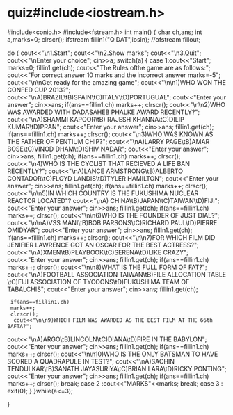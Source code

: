 # quiz#include<iostream.h>
#include<conio.h>
#include<fstream.h>
int main()
{
char ch,ans;
int a,marks=0;
clrscr();
ifstream fillin1("Q.DAT",iosin);
//ofstream fillout;

do
{
 cout<<"\n1.Start";
 cout<<"\n2.Show marks";
 cout<<"\n3.Quit";
 cout<<"\nEnter your choice";
 cin>>a;
 switch(a)
 {
   case 1:cout<<"Start";
     marks=0;
     fillin1.get(ch);
     cout<<"The Rules ofthe game are as follows:";
     cout<<"For correct answer 10 marks and the incorrect answer marks=-5";
     cout<<"\n\nGet ready for the amazing game";
     cout<<"\n\n1)WHO WON THE CONFED CUP 2013?";
     cout<<"\nA)BRAZIL\tB)SPAIN\tC)ITALY\tD)PORTUGUAL";
     cout<<"Enter your answer";
     cin>>ans;
     if(ans==fillin1.ch)
     marks++;
     clrscr();
     cout<<"\n\n2)WHO WAS AWARDED WITH DADASAHEB PHALKE AWARD RECENTLY?";
     cout<<"\nA)SHAMMI KAPOOR\tB) RAJESH KHANNA\tC)DILIP KUMAR\tD)PRAN";
       cout<<"Enter your answer";
     cin>>ans;
     fillin1.get(ch);
     if(ans==fillin1.ch)
     marks++;
     clrscr();
     cout<<"\n3)WHO WAS KNOWN AS THE FATHER OF PENTIUM CHIP?";
     cout<<"\nA)LARRY PAGE\tB)AMAR BOSE\tC)VINOD DHAM\tD)SHIV NADAR";
     cout<<"Enter your answer";
     cin>>ans;
     fillin1.get(ch);
     if(ans==fillin1.ch)
     marks++;
     clrscr();
     cout<<"\n4)WHO IS THE CYCLIST THAT RECIEVED A LIFE BAN RECENTLY?";
     cout<<"\nA)LANCE ARMSTRONG\tB)ALBERTO CONTADOR\tC)FLOYD LANDIS\tD)TYLER HAMILTON";
      cout<<"Enter your answer";
     cin>>ans;
     fillin1.get(ch);
     if(ans==fillin1.ch)
     marks++;
     clrscr();
    cout<<"\n\n5)IN WHICH COUNTRY IS THE FUKUSHIMA NUCLEAR REACTOR LOCATED"?
    cout<<"\nA) CHINA\tB)JAPAN\tC)TAIWAN\tD)FIJI";
    cout<<"Enter your answer";
     cin>>ans;
     fillin1.get(ch);
     if(ans==fillin1.ch)
     marks++;
     clrscr();
	cout<<"\n\n6)WHO IS THE FOUNDER OF JUST DIAL?";
	cout<<"\n\nA)VSS MANI\tB)BOB PARSONS\tC)RICHARD PAUL\tD)PIERRE OMIDYAR";
	cout<<"Enter your answer";
     cin>>ans;
     fillin1.get(ch);
     if(ans==fillin1.ch)
     marks++;
     clrscr();
    cout<<"\n\n7)FOR WHICH FILM DID JENIFIER LAWRENCE GOT AN OSCAR FOR THE BEST ACTRESS?";
    cout<<"\nA)XMEN\tB)PLAYBOOK\tC)SERENA\tD)LIKE CRAZY";
    cout<<"Enter your answer";
     cin>>ans;
     fillin1.get(ch);
     if(ans==fillin1.ch)
     marks++;
     clrscr();
   cout<<"\n\n8)WHAT IS THE FULL FORM OF FAT?";
   cout<<"\nA)FOOTBALL ASSOCIATION TAIWAN\tB)FILE ALLOCATION TABLE \tC)FIJI ASSOCIATION OF TYCOONS\tD)FUKUSHIMA TEAM OF TABALCHIS";
   cout<<"Enter your answer";
     cin>>ans;
     fillin1.get(ch);

     if(ans==fillin1.ch)
     marks++;
     clrscr();
      cout<<"\n\n9)WHICH FILM WAS AWARDED AS THE BEST FILM AT THE 66th BAFTA?";
  cout<<"\nA)ARGO\tB)LINCOLN\tC)DIANA\tD)FIRE IN THE BABYLON";
  cout<<"Enter your answer";
     cin>>ans;
     fillin1.get(ch);
     if(ans==fillin1.ch)
     marks++;
     clrscr();
  cout<<"\n\n10)WHO IS THE ONLY BATSMAN TO HAVE SCORED A QUADRAPULE IN TEST?";
  cout<<"\nA)SACHIN TENDULKAR\tB)SANATH JAYASURIYA\tC)BRIAN LARA\tD)RICKY PONTING";
  cout<<"Enter your answer";
     cin>>ans;
     fillin1.get(ch);
     if(ans==fillin1.ch)
     marks++;
     clrscr();
     break;
case 2 :cout<<"MARKS"<<marks;
	break;
case 3 : exit(0);
}
 }while(a<=3);

}

